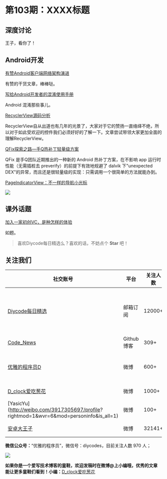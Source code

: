 # 第103期：XXXX标题

## 深度讨论

[]()

王子，看你了！

## Android开发

[有赞Android客户端网络架构演进](http://tech.youzan.com/android_http/)

有赞的干货文章，棒棒哒。

[写给Android开发者的混淆使用手册](http://mp.weixin.qq.com/s?__biz=MzI4NTQ2OTI4MA==&mid=2247483651&idx=1&sn=85f0d6c6a0f6c4f2ece97429f423c51c&chksm=ebeafe0cdc9d771a31344d0d6861e3b864bfe36d46652770aa522631eb0115a754e1be579d3b&mpshare=1&scene=1&srcid=1024UkYIEnnKkL8C8ZgbSmts&from=groupmessage&isappinstalled=0#wechat_redirect)

Android 混淆那些事儿。

[RecyclerView源码分析](http://blog.saymagic.cn/2016/10/21/understand-recycler.html)

RecyclerView自从出道也有几年的光景了，大家对于它的赞扬一直络绎不绝，所以对于如此受欢迎的控件我们必须好好的了解一下。文章尝试带领大家更加全面的理解RecyclerView。

[QFix探索之路—手Q热补丁轻量级方案](http://dev.qq.com/topic/57ff5832bb8fec206ce2185d)

QFix 是手Q团队近期推出的一种新的 Android 热补丁方案，在不影响 app 运行时性能（无需插桩去 preverify）的前提下有效地规避了 dalvik 下"unexpected DEX"的异常，而且还是很轻量级的实现：只需调用一个很简单的方法就能办到。

[PageIndicatorView：不一样的导航小光标](https://github.com/romandanylyk/PageIndicatorView)

![](https://github.com/romandanylyk/PageIndicatorView/raw/master/assets/animation_worm.gif?raw=true)

## 课外话题

[加入一家初创VC，是种怎样的体验](https://zhuanlan.zhihu.com/p/23143534)

如题。

> 喜欢Diycode每日精选么？喜欢的话，不妨点个 **Star** 吧！

## 关注我们

| 社交账号  |  平台  | 关注人数 | 说明 |
| -------- | -------- | -------- | -------- |
| [Diycode每日精选](http://list.qq.com/cgi-bin/qf_invite?id=d469993d2c888e971c0fbb2309c4d84256968386b126b967)|   邮箱订阅  | 12000+ | 每日分享一次Android、iOS、Swfit技术干货  |
| [Code_News](https://github.com/DiyCodes/code_news) |    Github博客  |309+ | 每日邮件推送列表  |
| [优雅的程序员D](http://weibo.com/u/5891258264) |   微博  | 600+ | 官方微博，每日分享开源信息  |
| [D_clock爱吃葱花](http://weibo.com/u/2480694892)  |   微博  | 1000+ | 日报发起人  |
|[YasicYu](http://weibo.com/3917305697/profile? rightmod=1&wvr=6&mod=personinfo&is_all=1)  |   微博  | 100+ | 日报发起人  |
|[安卓大王子](http://weibo.com/apkbus/)   |   微博  | 32141+ | 日报发起人  |



**微信公众号：**“优雅的程序员”，微信号：diycodes，目前关注人数 970 人；

![](http://upload-images.jianshu.io/upload_images/1846413-b42abfa70f909099.jpg?imageMogr2/auto-orient/strip%7CimageView2/2/w/1240)

**如果你是一个爱写技术博客的童鞋，欢迎发稿时在微博@上小编哦，优秀的文章能让更多童鞋们看到！小编：**[D_clock爱吃葱花](http://weibo.com/2480694892/profile?rightmod=1&wvr=6&mod=personinfo&is_all=1)
